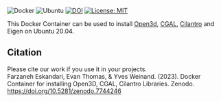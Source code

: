 ![Docker](https://img.shields.io/badge/docker-%230db7ed.svg?style=for-the-badge&logo=docker&logoColor=white)
  ![Ubuntu](https://img.shields.io/badge/Ubuntu-E95420?style=for-the-badge&logo=ubuntu&logoColor=white)
  [![DOI](https://zenodo.org/badge/DOI/10.5281/zenodo.7744246.svg)](https://doi.org/10.5281/zenodo.7744246)
  [![License: MIT](https://img.shields.io/badge/License-MIT-yellow.svg)](https://opensource.org/licenses/MIT)

  
  This Docker Container can be used to install [Open3d](https://github.com/isl-org/Open3D), [CGAL](https://github.com/CGAL/cgal), [Cilantro](https://github.com/kzampog/cilantro) and Eigen on Ubuntu 20.04. 
  
## Citation
  Please cite our work if you use it in your projects. \
  Farzaneh Eskandari, Evan Thomas, & Yves Weinand. (2023). Docker Container for installing Open3D, CGAL, Cilantro Libraries. Zenodo. https://doi.org/10.5281/zenodo.7744246

